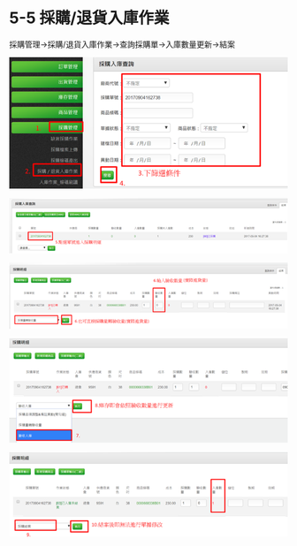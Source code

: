 # 5-5 採購/退貨入庫作業

採購管理→採購/退貨入庫作業→查詢採購單→入庫數量更新→結案

![](../.gitbook/assets/image-34.png)

![](../.gitbook/assets/image-66.png)

![](../.gitbook/assets/image-128.png)

![](../.gitbook/assets/image-116.png)

![](../.gitbook/assets/image-24.png)

